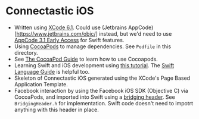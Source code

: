 # Connectastic iOS

* Written using [XCode 6.1](https://developer.apple.com/xcode/).  Could use (Jetbrains AppCode)[https://www.jetbrains.com/objc/] instead, but we'd need to use [AppCode 3.1 Early Access](https://confluence.jetbrains.com/display/OBJC/AppCode+EAP) for Swift features.
* Using [CocoaPods](http://cocoapods.org/) to manage dependencies.  See `Podfile` in this directory.
* See [The CocoaPod Guide](http://guides.cocoapods.org/) to learn how to use Cocoapods.
* Learning Swift and iOS development using [this tutorial](https://www.bloc.io/tutorials/swiftris-build-your-first-ios-game-with-swift#!/chapters/675).  The [Swift Language Guide](https://developer.apple.com/library/ios/documentation/Swift/Conceptual/Swift_Programming_Language/TheBasics.html#//apple_ref/doc/uid/TP40014097-CH5-XID_467) is helpful too.
* Skeleton of Connectastic iOS generated using the XCode's Page Based Application Template.
* Facebook interaction by using the Facebook iOS SDK (Objective C) via CocoaPods, and imported into Swift using a [bridging header](https://developer.apple.com/library/ios/documentation/swift/conceptual/BuildingCocoaApps/MixandMatch.html).  See `BridgingHeader.h` for implementation.  Swift code doesn't need to impotrt anything with this header in place.

